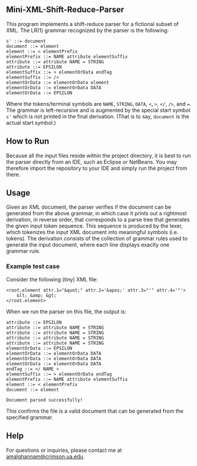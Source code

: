 ## Mini-XML-Shift-Reduce-Parser
This program implements a shift-reduce parser for a fictional subset of XML. The LR(1) grammar recognized by the parser is the following:

```
s' ::= document
document ::= element
element ::= < elementPrefix
elementPrefix ::= NAME attribute elementSuffix
attribute ::= attribute NAME = STRING
attribute ::= EPSILON
elementSuffix ::= > elementOrData endTag
elementSuffix ::= />
elementOrData ::= elementOrData element 
elementOrData ::= elementOrData DATA
elementOrData ::= EPSILON
```
Where the tokens/terminal symbols are ```NAME```, ```STRING```, ```DATA```, ```<```, ```>```, ```</```, ```/>```, and ```=```. The grammar is left-recursive and is augmented by the special start symbol ```s'``` which is not printed in the final derivation. (That is to say, ```document``` is the actual start symbol.) 

## How to Run

Because all the input files reside within the project directory, it is best to run the parser directly from an IDE, such as Eclipse or NetBeans. You may therefore import the repository to your IDE and simply run the project from there. 

## Usage 

Given an XML document, the parser verifies if the document can be generated from the above grammar, in which case it prints out a rightmost derivation, in reverse order, that corresponds to a parse tree that generates the given input token sequence. This sequence is produced by the lexer, which tokenizes the input XML document into meaningful symbols (i.e. tokens). The derivation consists of the collection of grammar rules used to generate the input document, where each line displays exaclty one grammar rule. 

### Example test case 

Consider the following (tiny) XML file:

```
<root.element attr.1="&quot;" attr.2='&apos;' attr.3="'" attr.4='"'>
	&lt; &amp; &gt;
</root.element>
```

When we run the parser on this file, the output is:

```
attribute ::= EPSILON
attribute ::= attribute NAME = STRING
attribute ::= attribute NAME = STRING
attribute ::= attribute NAME = STRING
attribute ::= attribute NAME = STRING
elementOrData ::= EPSILON
elementOrData ::= elementOrData DATA
elementOrData ::= elementOrData DATA
elementOrData ::= elementOrData DATA
endTag ::= </ NAME >
elementSuffix ::= > elementOrData endTag
elementPrefix ::= NAME attribute elementSuffix
element ::= < elementPrefix
document ::= element

Document parsed successfully!
```
This confirms the file is a valid document that can be generated from the specified grammar. 

## Help 

For questions or inquiries, please contact me at amalghannam@crimson.ua.edu. 
